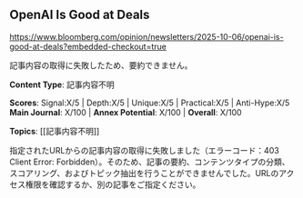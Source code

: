 ## OpenAI Is Good at Deals

https://www.bloomberg.com/opinion/newsletters/2025-10-06/openai-is-good-at-deals?embedded-checkout=true

記事内容の取得に失敗したため、要約できません。

**Content Type**: 記事内容不明

**Scores**: Signal:X/5 | Depth:X/5 | Unique:X/5 | Practical:X/5 | Anti-Hype:X/5
**Main Journal**: X/100 | **Annex Potential**: X/100 | **Overall**: X/100

**Topics**: [[記事内容不明]]

指定されたURLからの記事内容の取得に失敗しました（エラーコード：403 Client Error: Forbidden）。そのため、記事の要約、コンテンツタイプの分類、スコアリング、およびトピック抽出を行うことができませんでした。URLのアクセス権限を確認するか、別の記事をご指定ください。